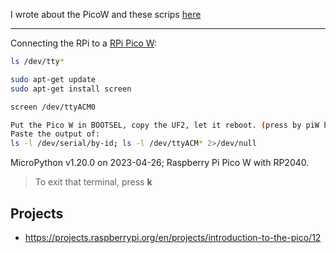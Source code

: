 I wrote about the PicoW and these scrips [here](https://jalcocert.github.io/JAlcocerT/pico-w/)

---

Connecting the RPi to a [RPi Pico W](https://www.raspberrypi.com/documentation/microcontrollers/pico-series.html#pico-1-family):

```sh
ls /dev/tty*

sudo apt-get update
sudo apt-get install screen

screen /dev/ttyACM0
```

```sh
Put the Pico W in BOOTSEL, copy the UF2, let it reboot. (press by piW button!)
Paste the output of:
ls -l /dev/serial/by-id; ls -l /dev/ttyACM* 2>/dev/null
```

MicroPython v1.20.0 on 2023-04-26; Raspberry Pi Pico W with RP2040.

> To exit that terminal, press **k**

## Projects

* https://projects.raspberrypi.org/en/projects/introduction-to-the-pico/12